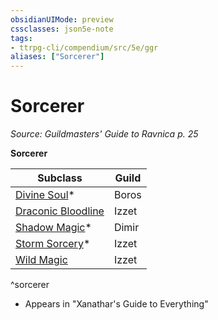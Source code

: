 ```yaml
---
obsidianUIMode: preview
cssclasses: json5e-note
tags:
- ttrpg-cli/compendium/src/5e/ggr
aliases: ["Sorcerer"]
---
```

# Sorcerer
*Source: Guildmasters' Guide to Ravnica p. 25* 

**Sorcerer**

| Subclass | Guild |
|----------|-------|
| [Divine Soul](3-Mechanics/CLI/classes/sorcerer-divine-soul-xge.md)* | Boros |
| [Draconic Bloodline](3-Mechanics/CLI/classes/sorcerer-draconic-bloodline.md) | Izzet |
| [Shadow Magic](3-Mechanics/CLI/classes/sorcerer-shadow-magic-xge.md)* | Dimir |
| [Storm Sorcery](3-Mechanics/CLI/classes/sorcerer-storm-sorcery-xge.md)* | Izzet |
| [Wild Magic](3-Mechanics/CLI/classes/sorcerer-wild-magic.md) | Izzet |
^sorcerer

* Appears in "Xanathar's Guide to Everything"